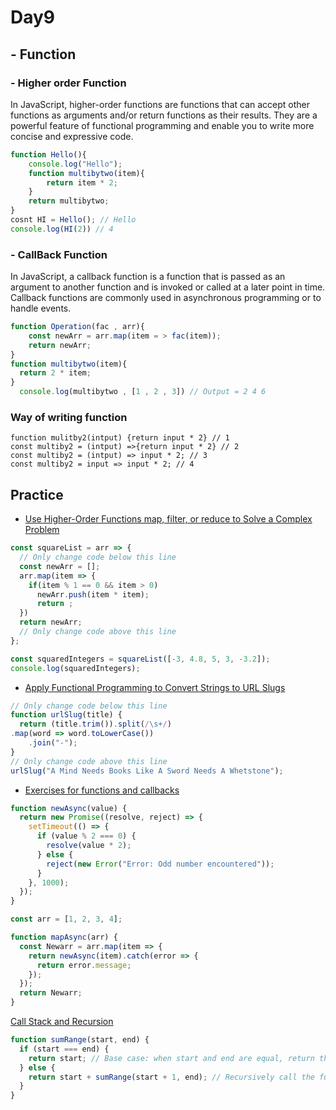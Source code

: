 # Day9
## - Function 
### - Higher order Function 

In JavaScript, higher-order functions are functions that can accept other functions as arguments and/or return functions as their results. They are a powerful feature of functional programming and enable you to write more concise and expressive code.
``` javascript
function Hello(){
    console.log("Hello");
    function multibytwo(item){
        return item * 2;
    }
    return multibytwo;
}
cosnt HI = Hello(); // Hello
console.log(HI(2)) // 4
```
    
### - CallBack Function
In JavaScript, a callback function is a function that is passed as an argument to another function and is invoked or called at a later point in time. Callback functions are commonly used in asynchronous programming or to handle events.

``` javascript
function Operation(fac , arr){
    const newArr = arr.map(item = > fac(item));
    return newArr;
}
function multibytwo(item){
  return 2 * item;
}
  console.log(multibytwo , [1 , 2 , 3]) // Output = 2 4 6
```
### Way of writing function 

``` javascritp
function mulitby2(intput) {return input * 2} // 1
const multiby2 = (intput) =>{return input * 2} // 2
const multiby2 = (intput) => input * 2; // 3
const multiby2 = input => input * 2; // 4
```

## Practice
- [Use Higher-Order Functions map, filter, or reduce to Solve a Complex Problem](https://www.freecodecamp.org/learn/javascript-algorithms-and-data-structures/functional-programming/use-higher-order-functions-map-filter-or-reduce-to-solve-a-complex-problem)
``` javascript
const squareList = arr => {
  // Only change code below this line
  const newArr = [];
  arr.map(item => {
    if(item % 1 == 0 && item > 0)
      newArr.push(item * item);
      return ;
  })
  return newArr;
  // Only change code above this line
};

const squaredIntegers = squareList([-3, 4.8, 5, 3, -3.2]);
console.log(squaredIntegers);
```
- [Apply Functional Programming to Convert Strings to URL Slugs](https://www.freecodecamp.org/learn/javascript-algorithms-and-data-structures/functional-programming/apply-functional-programming-to-convert-strings-to-url-slugs)
``` javascript
// Only change code below this line
function urlSlug(title) {
  return (title.trim()).split(/\s+/)
.map(word => word.toLowerCase())
    .join("-");
}
// Only change code above this line
urlSlug("A Mind Needs Books Like A Sword Needs A Whetstone");
```
- [Exercises for functions and callbacks](https://github.com/orjwan-alrajaby/gsg-expressjs-backend-training-2023/blob/main/learning-sprint-1/week2-day1-tasks/tasks.md)
``` javascript
function newAsync(value) {
  return new Promise((resolve, reject) => {
    setTimeout(() => {
      if (value % 2 === 0) {
        resolve(value * 2);
      } else {
        reject(new Error("Error: Odd number encountered"));
      }
    }, 1000);
  });
}

const arr = [1, 2, 3, 4];

function mapAsync(arr) {
  const Newarr = arr.map(item => {
    return newAsync(item).catch(error => {
      return error.message;
    });
  });
  return Newarr;
}
```
[Call Stack and Recursion](https://github.com/orjwan-alrajaby/gsg-expressjs-backend-training-2023/blob/main/learning-sprint-1/week2-day1-tasks/tasks.md)
``` javascript
function sumRange(start, end) {
  if (start === end) {
    return start; // Base case: when start and end are equal, return the value itself
  } else {
    return start + sumRange(start + 1, end); // Recursively call the function with start incremented by 1
  }
}
```
